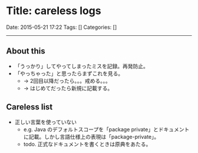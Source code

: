# Title: careless logs

Date: 2015-05-21 17:22
Tags: []
Categories: []

---
## About this

* 「うっかり」してやってしまったミスを記録。再発防止。
* 「やっちゃった」と思ったらまずこれを見る。
	* -> 2回目以降だったら。。。戒める。。。
	* -> はじめてだったら新規に記載する。

## Careless list

* 正しい言葉を使っていない
	* e.g. Java のデフォルトスコープを「package private」とドキュメントに記載。しかし言語仕様上の表現は「package-private」。
	* todo. 正式なドキュメントを書くときは原典をあたる。

